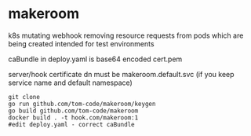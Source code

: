 # makeroom
k8s mutating webhook removing resource requests from pods which are being created intended for test environments

caBundle in deploy.yaml is base64 encoded cert.pem

server/hook certificate dn must be makeroom.default.svc (if you keep service name and default namespace)


```
git clone
go run github.com/tom-code/makeroom/keygen
go build github.com/tom-code/makeroom
docker build . -t hook.com/makeroom:1
#edit deploy.yaml - correct caBundle
```
